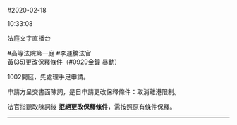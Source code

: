 #2020-02-18


10:33:08

法庭文字直播台

\#高等法院第一庭 \#李運騰法官  
黃(35)更改保釋條件（\#0929金鐘 暴動）  
  
1002開庭，先處理手足申請。  
  
申請方呈交書面陳詞，是日申請更改保釋條件：取消離港限制。  
  
法官指聽取陳詞後 **拒絕更改保釋條件**，需按照原有條件保釋。

---
      